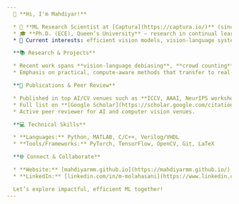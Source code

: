 ```yaml
---
  👋 **Hi, I'm Mahdiyar!**

  * 🧠 **ML Research Scientist at [Captura](https://captura.io/)** (since June 2025), building efficient, cutting-edge ML for imaging and creative workflows.
  * 🎓 **Ph.D. (ECE), Queen’s University** — research in continual learning, federated learning, domain generalization, and gradient-based optimization for robust vision systems.
  * 🔭 Current interests: efficient vision models, vision-language systems, debiasing, and scalable learning under distribution shift.

  **📚 Research & Projects**

  * Recent work spans **vision-language debiasing**, **crowd counting**, **pedestrian detection**, **super-resolution**, and **biomedical image analysis**.
  * Emphasis on practical, compute-aware methods that transfer to real-world products.

  **📖 Publications & Peer Review**

  * Published in top AI/CV venues such as **ICCV, AAAI, NeurIPS workshop, and ICASSP**.
  * Full list on **[Google Scholar](https://scholar.google.com/citations?user=cXDt3NQAAAAJ&hl=en)**.
  * Active peer reviewer for AI and computer vision venues.

  **💻 Technical Skills**

  * **Languages:** Python, MATLAB, C/C++, Verilog/VHDL
  * **Tools/Frameworks:** PyTorch, TensorFlow, OpenCV, Git, LaTeX

  **🌐 Connect & Collaborate**

  * **Website:** [mahdiyarmm.github.io](https://mahdiyarmm.github.io/)
  * **LinkedIn:** [linkedin.com/in/m-molahasani](https://www.linkedin.com/in/m-molahasani)

  Let’s explore impactful, efficient ML together!
---
```

